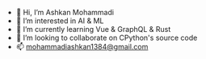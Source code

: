 - 👋 Hi, I’m Ashkan Mohammadi
- 👀 I’m interested in AI & ML
- 🌱 I’m currently learning Vue & GraphQL & Rust
- 💞️ I’m looking to collaborate on CPython's source code
- 📫 mohammadiashkan1384@gmail.com

<!---
Amohammadi2/Amohammadi2 is a ✨ special ✨ repository because its `README.md` (this file) appears on your GitHub profile.
You can click the Preview link to take a look at your changes.
--->
